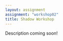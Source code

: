 ```yaml
---
layout: assignment
assignment: "workshop02"
title: Shadow Workshop
---
```



Description coming soon!
